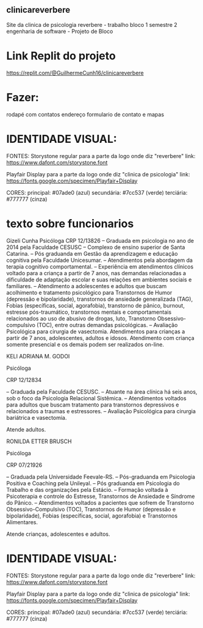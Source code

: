 ## clinicareverbere
Site da clinica de psicologia reverbere - trabalho bloco 1 semestre 2 engenharia de software - Projeto de Bloco
# Link Replit do projeto
https://replit.com/@GuilhermeCunh16/clinicareverbere


# Fazer:

rodapé com contatos endereço formulario de contato e mapas

# IDENTIDADE VISUAL:

FONTES:
Storystone regular para a parte da logo onde diz "reverbere"
link: https://www.dafont.com/storystone.font

Playfair Display para a parte da logo onde diz "clinica de psicologia"
link: https://fonts.google.com/specimen/Playfair+Display

CORES:
principal: #07ade0 (azul)
secundária: #7cc537 (verde)
terciária: #777777 (cinza)


# texto sobre funcionarios
Gizeli Cunha
Psicóloga
CRP 12/13826
– Graduada em psicologia no ano de 2014 pela Faculdade CESUSC – Complexo de ensino superior de Santa Catarina.
– Pós graduanda em Gestão da aprendizagem e educação cognitiva pela Faculdade Unicesumar.
– Atendimentos pela abordagem da terapia cognitivo comportamental.
– Experiência em atendimentos clínicos voltado para a criança a partir de 7 anos, nas demandas relacionadas a dificuldade de adaptação escolar e suas relações em ambientes sociais e familiares.
 – Atendimento a adolescentes e adultos que buscam acolhimento e tratamento psicológico para Transtornos de Humor (depressão e bipolaridade), transtornos de ansiedade generalizada (TAG), Fobias (específicas, social, agorafobia), transtorno de pânico, burnout, estresse pós-traumático, transtornos mentais e comportamentais relacionados ao uso de abusivo de drogas, luto, Transtorno Obsessivo-compulsivo (TOC), entre outras demandas psicológicas.
– Avaliação Psicológica para cirurgia de vasectomia.
Atendimentos para crianças a partir de 7 anos, adolescentes, adultos e idosos.
Atendimento com criança somente presencial e os demais podem ser realizados on-line.

KELI ADRIANA M. GODOI

Psicóloga

CRP 12/12834

– Graduada pela Faculdade CESUSC.
– Atuante na área clínica há seis anos, sob o foco da Psicologia Relacional Sistêmica.
– Atendimentos voltados para adultos que buscam tratamento para transtornos depressivos e relacionados a traumas e estressores.
– Avaliação Psicológica para cirurgia bariátrica e vasectomia.

Atende adultos.

RONILDA ETTER BRUSCH

Psicóloga

CRP 07/21926

– Graduada pela Universidade Feevale-RS.
– Pós-graduanda em Psicologia Positiva e Coaching pela Unileyal.
– Pós graduanda em Psicologia do Trabalho e das organizações pela Estácio.
– Formação voltada à Psicoterapia e controle do Estresse, Transtornos de Ansiedade e Síndrome do Pânico.
– Atendimentos voltados a pacientes que sofrem de Transtorno Obsessivo-Compulsivo (TOC), Transtornos de Humor (depressão e bipolaridade), Fobias (específicas, social, agorafobia) e Transtornos Alimentares.

Atende crianças, adolescentes e adultos.


# IDENTIDADE VISUAL:

FONTES:
Storystone regular para a parte da logo onde diz "reverbere"
link: https://www.dafont.com/storystone.font

Playfair Display para a parte da logo onde diz "clinica de psicologia"
link: https://fonts.google.com/specimen/Playfair+Display

CORES:
principal: #07ade0 (azul)
secundária: #7cc537 (verde)
terciária: #777777 (cinza)

